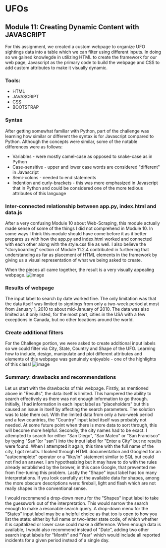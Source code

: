# UFOs

## Module 11: Creating Dynamic Content with JAVASCRIPT
For this assignment, we created a custom webpage to organize UFO sightings data into a table which we can filter using different inputs.  In doing so we gained knowlegde in utilizing HTML to create the framework for our web page, Javascript as the primary code to build the webpage and CSS to add custom attributes to make it visually dynamic.

### Tools:
* HTML
* JAVASCRIPT
* CSS
* BOOTSTRAP

### Syntax
After getting somewhat familiar with Python, part of the challenge was learning how similar or different the syntax is for Javascript compared to Python.  Although the concepts were similar, some of the notable differences were as follows:
* Variables - were mostly camel-case as opposed to snake-case as in Python
* Case-sensitive - upper and lower case words are considered "different" in Javascript
* Semi-colons - needed to end statements
* Indention and curly-brackets - this was more emphasized in Javascript that in Python and could be considered one of the more tedious attributes of this language

### Inter-connected relationship between app.py, index.html and data.js
After a very confusing Module 10 about Web-Scraping, this module actually made sense of some of the things I did not comprehend in Module 10.  In some ways I think this module should have come before it as it better prepares us with how the app.py and index.html worked and connected with each other along with the style.css file as well. I also believe the "storyboarding" section of Module 11.2.4 contributed in furthering that understanding as far as placement of HTML elements in the framework by giving us a visual representation of what we being asked to create.

When the pieces all came together, the result is a very visually appealing webpage.
![image](https://user-images.githubusercontent.com/99851509/170898975-d54ddd03-e357-481e-913f-5cbbb1a3c718.png)

### Results of webpage
The input label to search by date worked fine.  The only limitation was that the data itself was limited to signtings from only a two-week period at most from January 1, 2010 to about mid-January of 2010.  The data was also limited as it only listed, for the most part, cities in the USA with a few exceptions in Canada, but no other locations around the world.  

### Create additional filters
For the Challenge portion, we were asked to create additional input labels so we could filter via City, State, Country and Shape of the UFO.  Learning how to include, design, manipulate and plot different attributes and elements of this webpage was genuinely enjoyable - one of the highlights of this class!
![image](https://user-images.githubusercontent.com/99851509/170899921-ca135102-1606-4957-8b7a-ddf16f1b5286.png)

### Summary: drawbacks and recommendations
Let us start with the drawbacks of this webpage. Firstly, as mentioned above in "Results", the data itself is limited.  This hampered the ability to search effectively as there was not enough information to go through.  Initially, I had information in each input label as "placeholders" but this caused an issue in itself by affecting the search parameters.  The solution was to take them out.  With the limited data from only a two-week period and a few countries, the "Country" input label itself was probably not needed.  At some future point when there is more data to sort through, this will become more helpful.  Secondly, the city names had to be exact.  I attempted to search for either "San Diego", "San Mateo" or "San Francisco" by typing "San"(or "san") into the input label for "Enter a City" but no results were found.  When I attempted it again, this time with the full name of the city, I got results.  I looked through HTML documentation and Googled for an "autocomplete" operator or a "like/in" statement similar to SQL but could not find an answer.  I am hypothesizing but it may have to do with the rules already established by the brower, in this case Google, that prevented me from fine-tuning this problem.  Lastly the "Shape" input label has too many interpretations.  If you look carefully at the available data for shapes, among the more obscure descriptions were: fireball, light and flash which are not really shapes in the conventional sense.

I would recommend a drop-down menu for the "Shapes" input label to take the guesswork out of the interpretation.  This would narrow the search enough to make a resonable search query.  A drop-down menu for the "States" input label may be a helpful choice as that too is open to how you list the state: either by full name or two-letter state code, of which whether it is capitalized or lower case could make a difference.  When enough data is available, I would also recommend instead of "Date", adding two other search input labels for "Month" and "Year" which would include all reported incidents for a given period instead of a single day.
